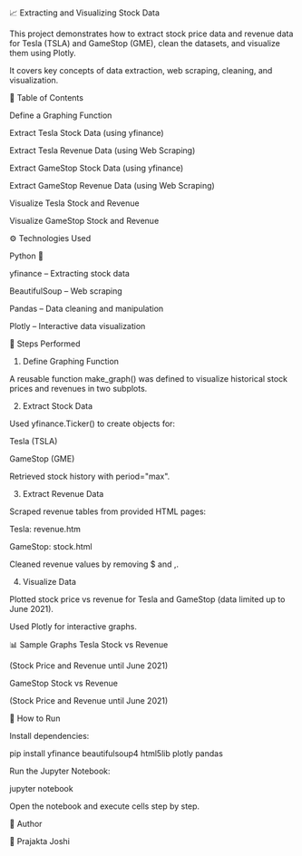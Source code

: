 📈 Extracting and Visualizing Stock Data

This project demonstrates how to extract stock price data and revenue data for Tesla (TSLA) and GameStop (GME), clean the datasets, and visualize them using Plotly.

It covers key concepts of data extraction, web scraping, cleaning, and visualization.

📂 Table of Contents

Define a Graphing Function

Extract Tesla Stock Data (using yfinance)

Extract Tesla Revenue Data (using Web Scraping)

Extract GameStop Stock Data (using yfinance)

Extract GameStop Revenue Data (using Web Scraping)

Visualize Tesla Stock and Revenue

Visualize GameStop Stock and Revenue

⚙️ Technologies Used

Python 🐍

yfinance
 – Extracting stock data

BeautifulSoup
 – Web scraping

Pandas
 – Data cleaning and manipulation

Plotly
 – Interactive data visualization

🚀 Steps Performed
1. Define Graphing Function

A reusable function make_graph() was defined to visualize historical stock prices and revenues in two subplots.

2. Extract Stock Data

Used yfinance.Ticker() to create objects for:

Tesla (TSLA)

GameStop (GME)

Retrieved stock history with period="max".

3. Extract Revenue Data

Scraped revenue tables from provided HTML pages:

Tesla: revenue.htm

GameStop: stock.html

Cleaned revenue values by removing $ and ,.

4. Visualize Data

Plotted stock price vs revenue for Tesla and GameStop (data limited up to June 2021).

Used Plotly for interactive graphs.

📊 Sample Graphs
Tesla Stock vs Revenue

(Stock Price and Revenue until June 2021)

GameStop Stock vs Revenue

(Stock Price and Revenue until June 2021)

📌 How to Run

Install dependencies:

pip install yfinance beautifulsoup4 html5lib plotly pandas


Run the Jupyter Notebook:

jupyter notebook


Open the notebook and execute cells step by step.

📝 Author

👩 Prajakta Joshi
